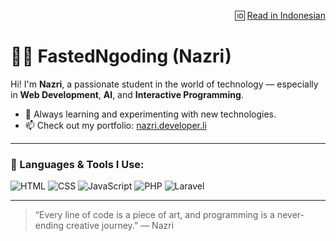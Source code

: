 <p align="right">
  🆔 <a href="README.md">Read in Indonesian</a>
</p>

# 👨‍💻 FastedNgoding (Nazri)

Hi! I'm **Nazri**, a passionate student in the world of technology — especially in **Web Development**, **AI**, and **Interactive Programming**.

- 🌱 Always learning and experimenting with new technologies.
- 📫 Check out my portfolio: [nazri.developer.li](https://nazri.developer.li)

---

### 🚀 Languages & Tools I Use:

![HTML](https://img.shields.io/badge/HTML5-E34F26?style=flat&logo=html5&logoColor=white)
![CSS](https://img.shields.io/badge/CSS3-1572B6?style=flat&logo=css3&logoColor=white)
![JavaScript](https://img.shields.io/badge/JavaScript-F7DF1E?style=flat&logo=javascript&logoColor=black)
![PHP](https://img.shields.io/badge/PHP-777BB4?style=flat&logo=php&logoColor=white)
![Laravel](https://img.shields.io/badge/Laravel-12.x-ff2d20?logo=laravel&logoColor=white)

---

> “Every line of code is a piece of art, and programming is a never-ending creative journey.” — Nazri
